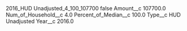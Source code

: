 <?xml version="1.0" encoding="UTF-8"?>
<CustomMetadata xmlns="http://soap.sforce.com/2006/04/metadata" xmlns:xsi="http://www.w3.org/2001/XMLSchema-instance" xmlns:xsd="http://www.w3.org/2001/XMLSchema">
    <label>2016_HUD Unadjusted_4_100_107700</label>
    <protected>false</protected>
    <values>
        <field>Amount__c</field>
        <value xsi:type="xsd:double">107700.0</value>
    </values>
    <values>
        <field>Num_of_Household__c</field>
        <value xsi:type="xsd:double">4.0</value>
    </values>
    <values>
        <field>Percent_of_Median__c</field>
        <value xsi:type="xsd:double">100.0</value>
    </values>
    <values>
        <field>Type__c</field>
        <value xsi:type="xsd:string">HUD Unadjusted</value>
    </values>
    <values>
        <field>Year__c</field>
        <value xsi:type="xsd:double">2016.0</value>
    </values>
</CustomMetadata>
